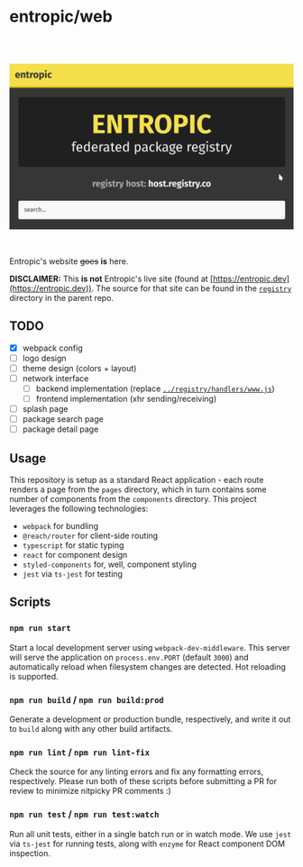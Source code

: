 # entropic/web

<br />
<br />
<p align="center">
  <img src="assets/splash.png" width="750" />
</p>
<br />

Entropic's website ~~goes~~ **is** here.

**DISCLAIMER:** This **is not** Entropic's live site (found at [https://entropic.dev](https://entropic.dev)). The source for that site can be found in the [`registry`](../registry) directory in the parent repo.

## TODO

- [x] webpack config
- [ ] logo design
- [ ] theme design (colors + layout)
- [ ] network interface
  - [ ] backend implementation (replace [`../registry/handlers/www.js`](../registry/handlers/www.js))
  - [ ] frontend implementation (xhr sending/receiving)
- [ ] splash page
- [ ] package search page
- [ ] package detail page

## Usage

This repository is setup as a standard React application - each route renders a page from the `pages` directory, which in turn contains some number of components from the `components` directory. This project leverages the following technologies:

- `webpack` for bundling
- `@reach/router` for client-side routing
- `typescript` for static typing
- `react` for component design
- `styled-components` for, well, component styling
- `jest` via `ts-jest` for testing

## Scripts

### `npm run start`

Start a local development server using `webpack-dev-middleware`. This server will serve the application on `process.env.PORT` (default `3000`) and automatically reload when filesystem changes are detected. Hot reloading is supported.

### `npm run build` / `npm run build:prod`

Generate a development or production bundle, respectively, and write it out to `build` along with any other build artifacts.

### `npm run lint` / `npm run lint-fix`

Check the source for any linting errors and fix any formatting errors, respectively. Please run both of these scripts before submitting a PR for review to minimize nitpicky PR comments :)

### `npm run test` / `npm run test:watch`

Run all unit tests, either in a single batch run or in watch mode. We use `jest` via `ts-jest` for running tests, along with `enzyme` for React component DOM inspection.
